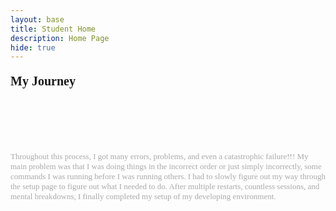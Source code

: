 ```yaml
---
layout: base
title: Student Home 
description: Home Page
hide: true
---
```


<html lang="en">
    <head>
        <style>
            .main-body {
                font-size: small;
                text-align: left;
                font-family: Georgia, 'Times New Roman', Times, serif;
                color: rgb(170, 170, 170)
            }
            .separator {
                border-bottom: 1px solid #FFFFFF;
                margin: 20px 0;
                width: 100%;
            }
            .larger-header {
                font-family: Georgia, 'Times New Roman', Times, serif;
                font-size: 20px;
                margin-top: 20px;
                text-align: left;
                font-weight: bold;
            }
        </style>
    </head>
    <body>
        <header class="larger-header">My Journey</header>
        <div class="separator"></div>
        <p class="main-body">Throughout this process, I got many errors, problems, and even a catastrophic failure!!! My main problem was that I was doing things in the incorrect order or just simply incorrectly, some commands I was running before I was running others. I had to slowly figure out my way through the setup page to figure out what I needed to do. After multiple restarts, countless sessions, and mental breakdowns, I finally completed my setup of my developing environment.</p>
    </body>
</html>